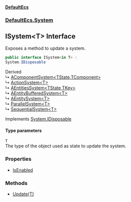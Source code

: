 #### [DefaultEcs](./index.md 'index')
### [DefaultEcs.System](./DefaultEcs-System.md 'DefaultEcs.System')
## ISystem&lt;T&gt; Interface
Exposes a method to update a system.  
```csharp
public interface ISystem<in T> :
System.IDisposable
```
Derived  
&#8627; [AComponentSystem&lt;TState,TComponent&gt;](./DefaultEcs-System-AComponentSystem-TState_TComponent-.md 'DefaultEcs.System.AComponentSystem&lt;TState,TComponent&gt;')  
&#8627; [ActionSystem&lt;T&gt;](./DefaultEcs-System-ActionSystem-T-.md 'DefaultEcs.System.ActionSystem&lt;T&gt;')  
&#8627; [AEntitiesSystem&lt;TState,TKey&gt;](./DefaultEcs-System-AEntitiesSystem-TState_TKey-.md 'DefaultEcs.System.AEntitiesSystem&lt;TState,TKey&gt;')  
&#8627; [AEntityBufferedSystem&lt;T&gt;](./DefaultEcs-System-AEntityBufferedSystem-T-.md 'DefaultEcs.System.AEntityBufferedSystem&lt;T&gt;')  
&#8627; [AEntitySystem&lt;T&gt;](./DefaultEcs-System-AEntitySystem-T-.md 'DefaultEcs.System.AEntitySystem&lt;T&gt;')  
&#8627; [ParallelSystem&lt;T&gt;](./DefaultEcs-System-ParallelSystem-T-.md 'DefaultEcs.System.ParallelSystem&lt;T&gt;')  
&#8627; [SequentialSystem&lt;T&gt;](./DefaultEcs-System-SequentialSystem-T-.md 'DefaultEcs.System.SequentialSystem&lt;T&gt;')  

Implements [System.IDisposable](https://docs.microsoft.com/en-us/dotnet/api/System.IDisposable 'System.IDisposable')  
#### Type parameters
<a name='DefaultEcs-System-ISystem-T--T'></a>
`T`  
The type of the object used as state to update the system.  
  
### Properties
- [IsEnabled](./DefaultEcs-System-ISystem-T--IsEnabled.md 'DefaultEcs.System.ISystem&lt;T&gt;.IsEnabled')
### Methods
- [Update(T)](./DefaultEcs-System-ISystem-T--Update(T).md 'DefaultEcs.System.ISystem&lt;T&gt;.Update(T)')
